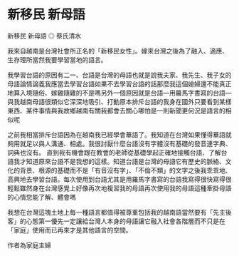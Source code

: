 # 新移民 新母語


新移民 新母語
◎ 蔡氏清水
 
我來自越南是台灣社會所正名的「新移民女性」。嫁來台灣之後為了融入、適應、生存理所當然我要學習當地的語言。
 
我學習台語的原因有二一、台語是台灣的母語也就是說我夫家、我先生、我子女的母語論情論義我應當去學習台語如果不去學習台語的話那麼我這個媳婦還不能真正地算入境隨俗、嫁雞隨雞的不是嗎另外一個原因就是台語—用羅馬字書寫的台語—與我越南母語很類似它深深地吸引、打動原本排斥台語的我身在國外只要看到某樣東西、某件事情與我故鄉越南有關我都會去關心哪怕是一則新聞更何況是語言的相似呢
 
之前我相當排斥台語因為在越南我已經學會華語了。我知道在台灣如果懂得華語就夠用就足以與人溝通、相處。我很討厭什麼台語沒有字體沒有基礎的發音連字典、詞典也沒有。 直到我有機會跟在教會的老師從基礎學起正確地接觸台語、了解台語我才知道原來台語不是我想的這樣。知道台語是台灣的母語它有歷史的脈絡、文化的背景、根源的基礎而不是「有音沒有字」、「不倫不類」的文字之後我乖乖地、高興地去學習台語。每次使用到台語尤其是用羅馬字書寫的台語我寫得很快寫得很輕鬆雖然身在台灣感覺上好像再次地複習我的母語再次使用我的母語這種牽掛母語的心情您能了解、體會嗎
 
我想在台灣這塊土地上每一種語言都值得被尊重包括我的越南語當然要有「先主後客」的心態第一優先一定讓給台灣人本身的母語讓它融入社會各階層而不只是在「家庭」使用而已再來才是其他語言的空間。
 
作者為家庭主婦
